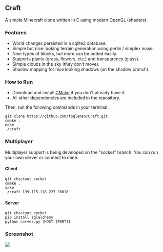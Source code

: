 ## Craft

A simple Minecraft clone written in C using modern OpenGL (shaders).

### Features

* World changes persisted in a sqlite3 database.
* Simple but nice looking terrain generation using perlin / simplex noise.
* Nine types of blocks, but more can be added easily.
* Supports plants (grass, flowers, etc.) and transparency (glass).
* Simple clouds in the sky (they don't move).
* Shadow mapping for nice looking shadows (on the shadow branch).

### How to Run

- Download and install [CMake](http://www.cmake.org/cmake/resources/software.html) if you don't already have it.
- All other dependencies are included in the repository.

Then, run the following commands in your terminal.

    git clone https://github.com/fogleman/Craft.git
    cmake .
    make
    ./craft

### Multiplayer

Multiplayer support is being developed on the "socket" branch. You can run your own server or connect to mine.

#### Client

    git checkout socket
    cmake .
    make
    ./craft 199.115.118.225 16018

#### Server

    git checkout socket
    pip install sqlalchemy
    python server.py [HOST [PORT]]

### Screenshot

![](https://raw.github.com/fogleman/Craft/master/screenshot.png)
